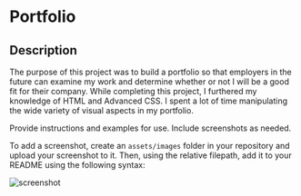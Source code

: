 # Portfolio


## Description

The purpose of this project was to build a portfolio so that employers in the future can examine my work and determine whether or not I will be a good fit for their company. While completing this project, I furthered my knowledge of HTML and Advanced CSS. I spent a lot of time manipulating the wide variety of visual aspects in my portfolio. 

Provide instructions and examples for use. Include screenshots as needed.

To add a screenshot, create an `assets/images` folder in your repository and upload your screenshot to it. Then, using the relative filepath, add it to your README using the following syntax:


![screenshot](Portfolio/Assets/ScreenShotPortfolio.png)

 

